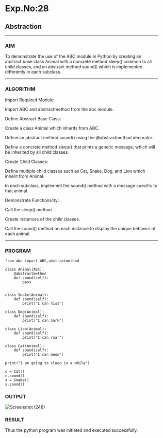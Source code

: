 
# Exp.No:28  
## Abstraction

---

### AIM  
To demonstrate the use of the ABC module in Python by creating an abstract base class Animal with a concrete method sleep() common to all child classes, and an abstract method sound() which is implemented differently in each subclass.

---

### ALGORITHM

Import Required Module:

Import ABC and abstractmethod from the abc module.

Define Abstract Base Class:

Create a class Animal which inherits from ABC.

Define an abstract method sound() using the @abstractmethod decorator.

Define a concrete method sleep() that prints a generic message, which will be inherited by all child classes.

Create Child Classes:

Define multiple child classes such as Cat, Snake, Dog, and Lion which inherit from Animal.

In each subclass, implement the sound() method with a message specific to that animal.

Demonstrate Functionality:

Call the sleep() method.

Create instances of the child classes.

Call the sound() method on each instance to display the unique behavior of each animal.

---

### PROGRAM

```
from abc import ABC,abstractmethod
 
class Animal(ABC):
    @abstractmethod
    def sound(self):
        pass
    
 
class Snake(Animal):
    def sound(self):
        print("I can hiss")
 
class Dog(Animal):
    def sound(self):
        print("I can bark")
 
class Lion(Animal):
    def sound(self):
        print("I can roar")
       
class Cat(Animal):
    def sound(self):
        print("I can meow")
        
print("I am going to sleep in a while")
        
c = Cat()
c.sound()
s = Snake()
s.sound()

```

### OUTPUT
![Screenshot (248)](https://github.com/user-attachments/assets/74c1fc0a-964d-45bf-8414-fdcc6379c3b5)


### RESULT
Thus the python program was initiated and executed successfully.
